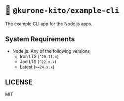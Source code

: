 # 🧪 `@kurone-kito/example-cli`

The example CLI app for the Node.js apps.

## System Requirements

- Node.js: Any of the following versions
  - Iron LTS (`^20.11.x`)
  - Jod LTS (`^22.x.x`)
  - Latest (`>=24.x.x`)

## LICENSE

MIT
